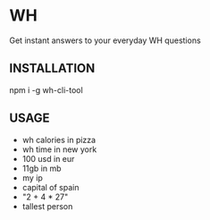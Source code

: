 # WH
Get instant answers to your everyday WH questions

## INSTALLATION
npm i -g wh-cli-tool

## USAGE
- wh calories in pizza
- wh time in new york
- 100 usd in eur
- 11gb in mb
- my ip
- capital of spain
- "2 + 4 * 27"
- tallest person
